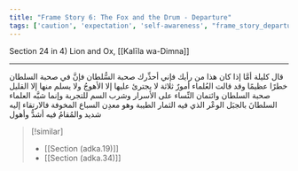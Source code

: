 ```yaml
---
title: "Frame Story 6: The Fox and the Drum - Departure"
tags: ['caution', 'expectation', 'self-awareness', "frame_story_departure"]
---
```


 Section 24 in 4) Lion and Ox, [[Kalīla wa-Dimna]]

---
قال كليلة أمَّا إذا كان هذا من رأيك فإني أحذِّرك صحبة السُّلطان فإنَّ في صحبة السلطان خطرًا عظيمًا وقد قالت العُلماء أمورٌ ثلاثة لا يجترئ عليها إلا الأهوجُ ولا يسلم منها إلا القليل صحبة السلطان وائتمان النِّساء على الأسرار وشرب السم للتجربة وإنما شبَّه العلماء السلطانَ بالجبَل الوعْر الذي فيه الثمار الطيبة وهو معدِن السباع المخوفة فالارتقاء إليه شديد والمُقامُ فيه أشدُّ وأهول

> [!similar]
> - [[Section (adka.19)]]
> - [[Section (adka.34)]]

